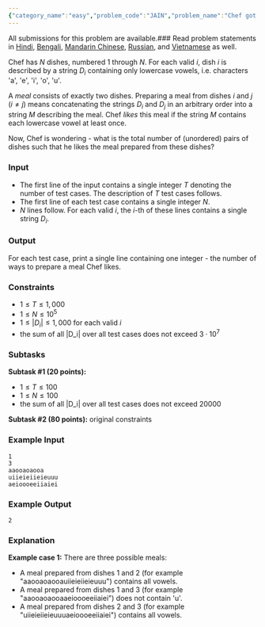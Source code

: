 ```yaml
---
{"category_name":"easy","problem_code":"JAIN","problem_name":"Chef got Recipes","languages_supported":{"0":"C","1":"CPP14","2":"JAVA","3":"PYTH","4":"PYTH 3.6","5":"PYPY","6":"CS2","7":"PAS fpc","8":"PAS gpc","9":"RUBY","10":"PHP","11":"GO","12":"NODEJS","13":"HASK","14":"rust","15":"SCALA","16":"swift","17":"D","18":"PERL","19":"FORT","20":"WSPC","21":"ADA","22":"CAML","23":"ICK","24":"BF","25":"ASM","26":"CLPS","27":"PRLG","28":"ICON","29":"SCM qobi","30":"PIKE","31":"ST","32":"NICE","33":"LUA","34":"BASH","35":"NEM","36":"LISP sbcl","37":"LISP clisp","38":"SCM guile","39":"JS","40":"ERL","41":"TCL","42":"kotlin","43":"PERL6","44":"TEXT","45":"SCM chicken","46":"PYP3","47":"CLOJ","48":"COB","49":"FS"},"max_timelimit":1,"source_sizelimit":50000,"problem_author":"iamabjain","problem_tester":null,"date_added":"19-05-2017","tags":{"0":"bitmasking","1":"iamabjain","2":"march19","3":"maths","4":"simple","5":"taran_1407"},"editorial_url":"https://discuss.codechef.com/problems/JAIN","time":{"view_start_date":1552469402,"submit_start_date":1552469402,"visible_start_date":1552469402,"end_date":1735669800},"is_direct_submittable":false,"layout":"problem"}
---
```

<span class="solution-visible-txt">All submissions for this problem are available.</span>### Read problem statements in [Hindi](http://www.codechef.com/download/translated/MAR19TST/hindi/JAIN.pdf), [Bengali](http://www.codechef.com/download/translated/MAR19TST/bengali/JAIN.pdf), [Mandarin Chinese](http://www.codechef.com/download/translated/MAR19TST/mandarin/JAIN.pdf), [Russian](http://www.codechef.com/download/translated/MAR19TST/russian/JAIN.pdf), and [Vietnamese](http://www.codechef.com/download/translated/MAR19TST/vietnamese/JAIN.pdf) as well.

Chef has $N$ dishes, numbered $1$ through $N$. For each valid $i$, dish $i$ is described by a string $D_i$ containing only lowercase vowels, i.e. characters 'a', 'e', 'i', 'o', 'u'.

A *meal* consists of exactly two dishes. Preparing a meal from dishes $i$ and $j$ ($i \neq j$) means concatenating the strings $D_i$ and $D_j$ in an arbitrary order into a string $M$ describing the meal. Chef *likes* this meal if the string $M$ contains each lowercase vowel at least once.

Now, Chef is wondering - what is the total number of (unordered) pairs of dishes such that he likes the meal prepared from these dishes?

### Input
- The first line of the input contains a single integer $T$ denoting the number of test cases. The description of $T$ test cases follows.
- The first line of each test case contains a single integer $N$.
- $N$ lines follow. For each valid $i$, the $i$-th of these lines contains a single string $D_i$.

### Output
For each test case, print a single line containing one integer - the number of ways to prepare a meal Chef likes.

### Constraints
- $1 \le T \le 1,000$
- $1 \le N \le 10^5$
- $1 \le |D_i| \le 1,000$ for each valid $i$
- the sum of all |D_i| over all test cases does not exceed $3 \cdot 10^7$

### Subtasks
**Subtask #1 (20 points):**
- $1 \le T \le 100$
- $1 \le N \le 100$
- the sum of all |D_i| over all test cases does not exceed $20000$

**Subtask #2 (80 points):** original constraints

### Example Input
```
1
3
aaooaoaooa
uiieieiieieuuu
aeioooeeiiaiei
```

### Example Output
```
2
```

### Explanation
**Example case 1:** There are three possible meals:
- A meal prepared from dishes $1$ and $2$ (for example "aaooaoaooauiieieiieieuuu") contains all vowels.
- A meal prepared from dishes $1$ and $3$ (for example "aaooaoaooaaeioooeeiiaiei") does not contain 'u'.
- A meal prepared from dishes $2$ and $3$ (for example "uiieieiieieuuuaeioooeeiiaiei") contains all vowels.
